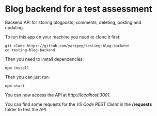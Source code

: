# Blog backend for a test assessment

Backend API for storing blogposts, comments, deleting, posting and updating.

To run this app on your machine you need to clone it first:

    git clone https://github.com/yaripey/testing-blog-backend
    cd testing-blog-backend

Then you need to install dependencies:

    npm install

Then you can just run:

    npm start

You can now access the API at *http://localhost:3001*.

You can find some requests for the *VS Code REST Client* in the **/requests** folder to test the API.